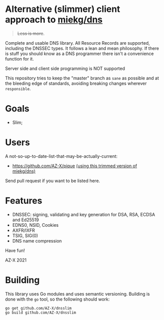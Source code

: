 # Alternative (slimmer) client approach to [miekg/dns](https://github.com/miekg/dns)

> ~~Less is more~~.

Complete and usable DNS library. All Resource Records are supported, including the DNSSEC types.
It follows a lean and mean philosophy. If there is stuff you should know as a DNS programmer there
isn't a convenience function for it. 

Server side and client side programming is NOT supported

This repository tries to keep the "master" branch as `sane` as possible and at the bleeding edge of standards,
avoiding breaking changes wherever `responsible`. 

# Goals

* Slim;

# Users

A not-so-up-to-date-list-that-may-be-actually-current:

* https://github.com/AZ-X/pique [(using this trimmed version of miekg/dns)](https://github.com/AZ-X/pique/tree/master/vendor/github.com/miekg/dns)

Send pull request if you want to be listed here.

# Features

* DNSSEC: signing, validating and key generation for DSA, RSA, ECDSA and Ed25519
* EDNS0, NSID, Cookies
* AXFR/IXFR
* TSIG, SIG(0)
* DNS name compression

Have fun!

AZ-X
2021

# Building

This library uses Go modules and uses semantic versioning. Building is done with the `go` tool, so
the following should work:

    go get github.com/AZ-X/dnsslim
    go build github.com/AZ-X/dnsslim


